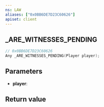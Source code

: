 ```yaml
---
ns: LAW
aliases: ["0x0BB6DE7D23C60626"]
apiset: client
---
```

## _ARE_WITNESSES_PENDING

```c
// 0x0BB6DE7D23C60626
Any _ARE_WITNESSES_PENDING(Player player);
```


## Parameters
* **player**:

## Return value

